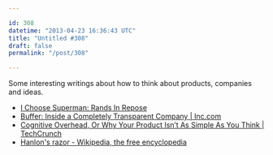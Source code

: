 ```yaml
---

id: 308
datetime: "2013-04-23 16:36:43 UTC"
title: "Untitled #308"
draft: false
permalink: "/post/308"

---
```


Some interesting writings about how to think about products, companies and ideas. 

 
 * [I Choose Superman: Rands In Repose](http://www.randsinrepose.com/archives/2013/04/21/i_choose_superman.html)
 * [Buffer: Inside a Completely Transparent Company | Inc.com](http://www.inc.com/jeff-haden/inside-buffer-company-complete-transparency.html)
 * [Cognitive Overhead, Or Why Your Product Isn’t As Simple As You Think | TechCrunch](https://techcrunch.com/2013/04/20/cognitive-overhead/)
 * [Hanlon's razor - Wikipedia, the free encyclopedia](https://en.wikipedia.org/wiki/Hanlon's_razor)




